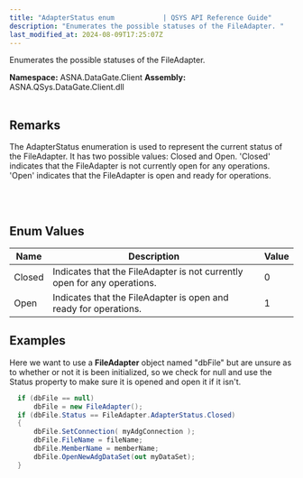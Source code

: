 ```yaml
---
title: "AdapterStatus enum            | QSYS API Reference Guide"
description: "Enumerates the possible statuses of the FileAdapter. "
last_modified_at: 2024-08-09T17:25:07Z
---
```


Enumerates the possible statuses of the FileAdapter.

**Namespace:** ASNA.DataGate.Client
**Assembly:** ASNA.QSys.DataGate.Client.dll
<br>
<br>

## Remarks
The AdapterStatus enumeration is used to represent the current status of the FileAdapter. 
It has two possible values: Closed and Open. 
'Closed' indicates that the FileAdapter is not currently open for any operations. 
'Open' indicates that the FileAdapter is open and ready for operations.

<br>
<br>

## Enum Values

| Name | Description | Value
| --- | --- | --- 
| Closed | Indicates that the FileAdapter is not currently open for any operations. | 0 |
| Open | Indicates that the FileAdapter is open and ready for operations. | 1 |

## Examples

Here we want to use a **FileAdapter** object named "dbFile" but are unsure as to whether or not it is been initialized, so we check for null and use the Status property to make sure it is opened and open it if it isn't.

```cs 
  if (dbFile == null)
      dbFile = new FileAdapter();
  if (dbFile.Status == FileAdapter.AdapterStatus.Closed)
  {
      dbFile.SetConnection( myAdgConnection );
      dbFile.FileName = fileName;
      dbFile.MemberName = memberName;
      dbFile.OpenNewAdgDataSet(out myDataSet);
  }
  
```
